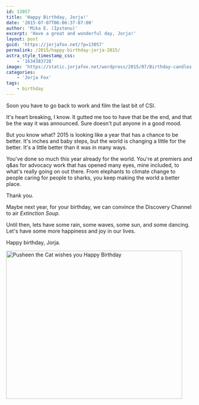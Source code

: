 ```yaml
---
id: 13057
title: 'Happy Birthday, Jorja!'
date: '2015-07-07T06:06:37-07:00'
author: 'Mika E. (Ipstenu)'
excerpt: 'Have a great and wonderful day, Jorja!'
layout: post
guid: 'https://jorjafox.net/?p=13057'
permalink: /2015/happy-birthday-jorja-2015/
astra_style_timestamp_css:
    - '1634383728'
image: 'https://static.jorjafox.net/wordpress/2015/07/Birthday-candles-image.jpg'
categories:
    - 'Jorja Fox'
tags:
    - birthday
---
```


Soon you have to go back to work and film the last bit of CSI.

It's heart breaking, I know. It gutted me too to have that be the end, and that be the way it was announced. Sure doesn't put anyone in a good mood.

But you know what? 2015 is looking like a year that has a chance to be better. It's inches and baby steps, but the world is changing a little for the better. It's a little better than it was in many ways.

You've done so much this year already for the world. You're at premiers and q&as for advocacy work that has opened many eyes, mine included, to what's really going on out there. From elephants to climate change to people caring for people to sharks, you keep making the world a better place.

Thank you.

Maybe next year, for your birthday, we can convince the Discovery Channel to air _Extinction Soup._

Until then, lets have some rain, some waves, some sun, and some dancing. Let's have some more happiness and joy in our lives.

Happy birthday, Jorja.

<img src="//jfo-static.net/wordpress/2015/07/tumblr_m4v57nP04b1qhy6c9o1_500.gif" alt="Pusheen the Cat wishes you Happy Birthday" width="475" height="400" class="aligncenter size-full wp-image-13060" />
